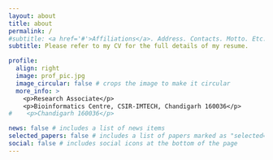 ```yaml
---
layout: about
title: about
permalink: /
#subtitle: <a href='#'>Affiliations</a>. Address. Contacts. Motto. Etc.
subtitle: Please refer to my CV for the full details of my resume.

profile:
  align: right
  image: prof_pic.jpg
  image_circular: false # crops the image to make it circular
  more_info: >
    <p>Research Associate</p>
    <p>Bioinformatics Centre, CSIR-IMTECH, Chandigarh 160036</p>
#    <p>Chandigarh 160036</p>

news: false # includes a list of news items
selected_papers: false # includes a list of papers marked as "selected={true}"
social: false # includes social icons at the bottom of the page
---
```

